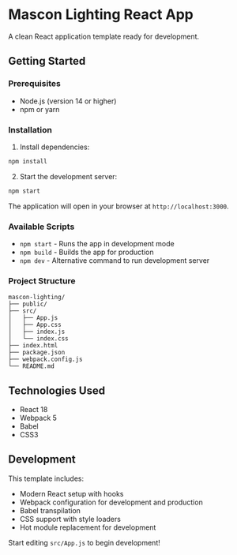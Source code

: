 # Mascon Lighting React App

A clean React application template ready for development.

## Getting Started

### Prerequisites

- Node.js (version 14 or higher)
- npm or yarn

### Installation

1. Install dependencies:

```bash
npm install
```

2. Start the development server:

```bash
npm start
```

The application will open in your browser at `http://localhost:3000`.

### Available Scripts

- `npm start` - Runs the app in development mode
- `npm build` - Builds the app for production
- `npm dev` - Alternative command to run development server

### Project Structure

```
mascon-lighting/
├── public/
├── src/
│   ├── App.js
│   ├── App.css
│   ├── index.js
│   └── index.css
├── index.html
├── package.json
├── webpack.config.js
└── README.md
```

## Technologies Used

- React 18
- Webpack 5
- Babel
- CSS3

## Development

This template includes:

- Modern React setup with hooks
- Webpack configuration for development and production
- Babel transpilation
- CSS support with style loaders
- Hot module replacement for development

Start editing `src/App.js` to begin development!
